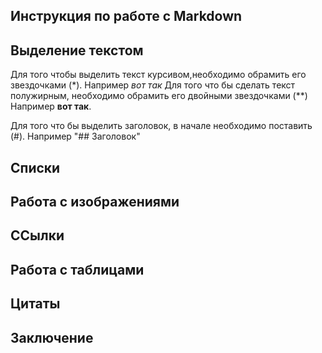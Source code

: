 ## Инструкция по работе с Markdown

## Выделение текстом
Для того чтобы выделить текст курсивом,необходимо обрамить его звездочками (*). Например *вот так*
Для того что бы сделать текст полужирным, необходимо обрамить его двойными звездочками (**)
Например **вот так**.
 
 Для того что бы выделить заголовок, в начале необходимо поставить (#). Например "## Заголовок" 
## Списки


## Работа с изображениями


## ССылки



## Работа с таблицами

## Цитаты


## Заключение 